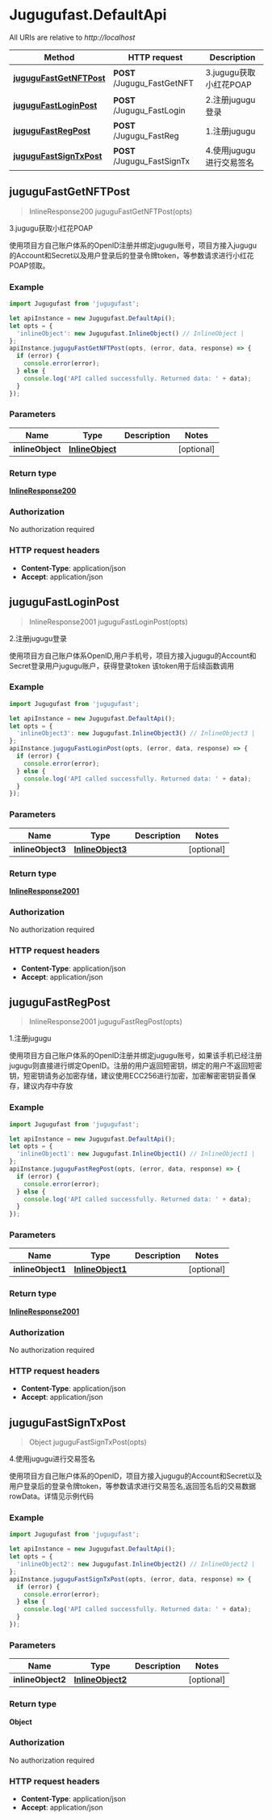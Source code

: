 # Jugugufast.DefaultApi

All URIs are relative to *http://localhost*

Method | HTTP request | Description
------------- | ------------- | -------------
[**juguguFastGetNFTPost**](DefaultApi.md#juguguFastGetNFTPost) | **POST** /Jugugu_FastGetNFT | 3.jugugu获取小红花POAP
[**juguguFastLoginPost**](DefaultApi.md#juguguFastLoginPost) | **POST** /Jugugu_FastLogin | 2.注册jugugu登录
[**juguguFastRegPost**](DefaultApi.md#juguguFastRegPost) | **POST** /Jugugu_FastReg | 1.注册jugugu
[**juguguFastSignTxPost**](DefaultApi.md#juguguFastSignTxPost) | **POST** /Jugugu_FastSignTx | 4.使用jugugu进行交易签名



## juguguFastGetNFTPost

> InlineResponse200 juguguFastGetNFTPost(opts)

3.jugugu获取小红花POAP

使用项目方自己账户体系的OpenID注册并绑定jugugu账号，项目方接入jugugu的Account和Secret以及用户登录后的登录令牌token，等参数请求进行小红花POAP领取。

### Example

```javascript
import Jugugufast from 'jugugufast';

let apiInstance = new Jugugufast.DefaultApi();
let opts = {
  'inlineObject': new Jugugufast.InlineObject() // InlineObject | 
};
apiInstance.juguguFastGetNFTPost(opts, (error, data, response) => {
  if (error) {
    console.error(error);
  } else {
    console.log('API called successfully. Returned data: ' + data);
  }
});
```

### Parameters


Name | Type | Description  | Notes
------------- | ------------- | ------------- | -------------
 **inlineObject** | [**InlineObject**](InlineObject.md)|  | [optional] 

### Return type

[**InlineResponse200**](InlineResponse200.md)

### Authorization

No authorization required

### HTTP request headers

- **Content-Type**: application/json
- **Accept**: application/json


## juguguFastLoginPost

> InlineResponse2001 juguguFastLoginPost(opts)

2.注册jugugu登录

使用项目方自己账户体系OpenID,用户手机号，项目方接入jugugu的Account和Secret登录用户jugugu账户，获得登录token  该token用于后续函数调用

### Example

```javascript
import Jugugufast from 'jugugufast';

let apiInstance = new Jugugufast.DefaultApi();
let opts = {
  'inlineObject3': new Jugugufast.InlineObject3() // InlineObject3 | 
};
apiInstance.juguguFastLoginPost(opts, (error, data, response) => {
  if (error) {
    console.error(error);
  } else {
    console.log('API called successfully. Returned data: ' + data);
  }
});
```

### Parameters


Name | Type | Description  | Notes
------------- | ------------- | ------------- | -------------
 **inlineObject3** | [**InlineObject3**](InlineObject3.md)|  | [optional] 

### Return type

[**InlineResponse2001**](InlineResponse2001.md)

### Authorization

No authorization required

### HTTP request headers

- **Content-Type**: application/json
- **Accept**: application/json


## juguguFastRegPost

> InlineResponse2001 juguguFastRegPost(opts)

1.注册jugugu

使用项目方自己账户体系的OpenID注册并绑定jugugu账号，如果该手机已经注册jugugu则直接进行绑定OpenID。注册的用户返回短密钥，绑定的用户不返回短密钥，短密钥请务必加密存储，建议使用ECC256进行加密，加密解密密钥妥善保存，建议内存中存放

### Example

```javascript
import Jugugufast from 'jugugufast';

let apiInstance = new Jugugufast.DefaultApi();
let opts = {
  'inlineObject1': new Jugugufast.InlineObject1() // InlineObject1 | 
};
apiInstance.juguguFastRegPost(opts, (error, data, response) => {
  if (error) {
    console.error(error);
  } else {
    console.log('API called successfully. Returned data: ' + data);
  }
});
```

### Parameters


Name | Type | Description  | Notes
------------- | ------------- | ------------- | -------------
 **inlineObject1** | [**InlineObject1**](InlineObject1.md)|  | [optional] 

### Return type

[**InlineResponse2001**](InlineResponse2001.md)

### Authorization

No authorization required

### HTTP request headers

- **Content-Type**: application/json
- **Accept**: application/json


## juguguFastSignTxPost

> Object juguguFastSignTxPost(opts)

4.使用jugugu进行交易签名

使用项目方自己账户体系的OpenID，项目方接入jugugu的Account和Secret以及用户登录后的登录令牌token，等参数请求进行交易签名,返回签名后的交易数据rowData。详情见示例代码

### Example

```javascript
import Jugugufast from 'jugugufast';

let apiInstance = new Jugugufast.DefaultApi();
let opts = {
  'inlineObject2': new Jugugufast.InlineObject2() // InlineObject2 | 
};
apiInstance.juguguFastSignTxPost(opts, (error, data, response) => {
  if (error) {
    console.error(error);
  } else {
    console.log('API called successfully. Returned data: ' + data);
  }
});
```

### Parameters


Name | Type | Description  | Notes
------------- | ------------- | ------------- | -------------
 **inlineObject2** | [**InlineObject2**](InlineObject2.md)|  | [optional] 

### Return type

**Object**

### Authorization

No authorization required

### HTTP request headers

- **Content-Type**: application/json
- **Accept**: application/json

